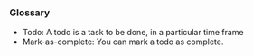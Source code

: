### Glossary
* Todo: A todo is a task to be done, in a particular time frame
* Mark-as-complete: You can mark a todo as complete.
